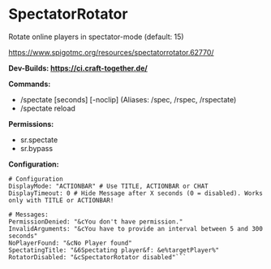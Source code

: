 # SpectatorRotator
Rotate online players in spectator-mode (default: 15)

https://www.spigotmc.org/resources/spectatorrotator.62770/

**Dev-Builds: https://ci.craft-together.de/**

**Commands:**
 - /spectate [seconds] [-noclip] (Aliases: /spec, /rspec, /rspectate)
 - /spectate reload

**Permissions:**
 - sr.spectate
 - sr.bypass
 
 **Configuration:**
 ```
 # Configuration
DisplayMode: "ACTIONBAR" # Use TITLE, ACTIONBAR or CHAT
DisplayTimeout: 0 # Hide Message after X seconds (0 = disabled). Works only with TITLE or ACTIONBAR!

# Messages:
PermissionDenied: "&cYou don't have permission."
InvalidArguments: "&cYou have to provide an interval between 5 and 300 seconds"
NoPlayerFound: "&cNo Player found"
SpectatingTitle: "&6Spectating player&f: &e%targetPlayer%"
RotatorDisabled: "&cSpectatorRotator disabled"```
